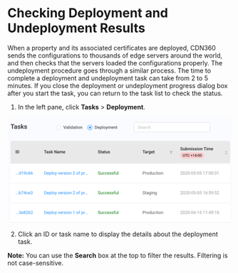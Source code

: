 <!--?xml version="1.0" encoding="utf-8"?-->

# Checking Deployment and Undeployment Results

When a property and its associated certificates are deployed, CDN360 sends the configurations to thousands of edge servers around the world, and then checks that the servers loaded the configurations properly. The undeployment procedure goes through a similar process. The time to complete a deployment and undeployment task can take from 2 to 5 minutes. If you close the deployment or undeployment progress dialog box after you start the task, you can return to the task list to check the status.

1. In the left pane, click **Tasks** > **Deployment**.

<p align="center"><img src="/docs/resources/images/tasks/tasks-deployment.png" alt="Deployment Tasks" width="900"></p>
 
2. Click an ID or task name to display the details about the deployment task.

**Note:** You can use the **Search** box at the top to filter the results. Filtering is not case-sensitive.

